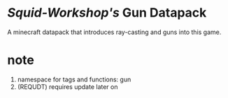 # _Squid-Workshop's_ Gun Datapack
 A minecraft datapack that introduces ray-casting and guns into this game.

# note
1. namespace for tags and functions: gun
2. (REQUDT) requires update later on
